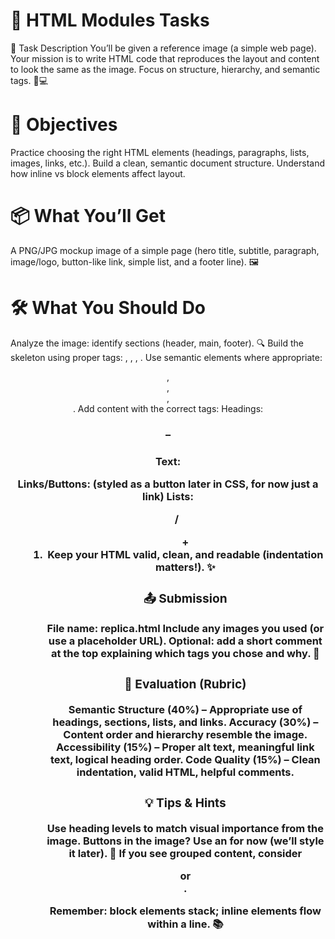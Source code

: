 # 🧩 HTML Modules Tasks 

🎯 Task Description
You’ll be given a reference image (a simple web page). Your mission is to write HTML code that reproduces the layout and content to look the same as the image. Focus on structure, hierarchy, and semantic tags. 🧠💻

# 🎯 Objectives

Practice choosing the right HTML elements (headings, paragraphs, lists, images, links, etc.).
Build a clean, semantic document structure.
Understand how inline vs block elements affect layout.

# 📦 What You’ll Get
A PNG/JPG mockup image of a simple page (hero title, subtitle, paragraph, image/logo, button-like link, simple list, and a footer line). 🖼️

# 🛠️ What You Should Do

Analyze the image: identify sections (header, main, footer). 🔍
Build the skeleton using proper tags: <!DOCTYPE html>, <html>, <head>, <body>.
Use semantic elements where appropriate: <header>, <section>, <article>, <footer>.
Add content with the correct tags:
Headings: <h1>–<h3>
Text: <p>
Links/Buttons: <a> (styled as a button later in CSS, for now just a link)
Lists: <ul> / <ol> + <li>
Keep your HTML valid, clean, and readable (indentation matters!). ✨


# 📤 Submission

File name: replica.html
Include any images you used (or use a placeholder URL).
Optional: add a short comment at the top explaining which tags you chose and why. 💬

# 🧪 Evaluation (Rubric)

Semantic Structure (40%) – Appropriate use of headings, sections, lists, and links.
Accuracy (30%) – Content order and hierarchy resemble the image.
Accessibility (15%) – Proper alt text, meaningful link text, logical heading order.
Code Quality (15%) – Clean indentation, valid HTML, helpful comments.

# 💡 Tips & Hints

Use heading levels to match visual importance from the image.
Buttons in the image? Use an <a> for now (we’ll style it later). 🔘
If you see grouped content, consider <section> or <article>.

Remember: block elements stack; inline elements flow within a line. 📚

